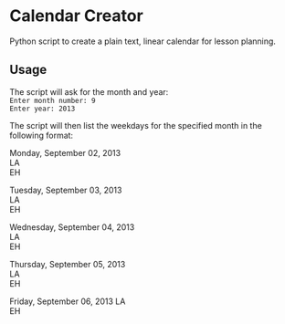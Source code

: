 Calendar Creator
=========

Python script to create a plain text, linear calendar for lesson planning.

## Usage

The script will ask for the month and year:  
`Enter month number: 9`  
`Enter year: 2013`

The script will then list the weekdays for the specified month in the following format:

Monday, September 02, 2013  
LA  
EH  

Tuesday, September 03, 2013  
LA  
EH  

Wednesday, September 04, 2013  
LA  
EH  

Thursday, September 05, 2013  
LA  
EH  

Friday, September 06, 2013
LA  
EH  

